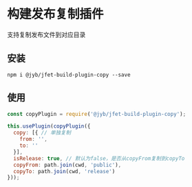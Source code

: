 # 构建发布复制插件

支持复制发布文件到对应目录

## 安装

```shell
npm i @jyb/jfet-build-plugin-copy --save
```

## 使用

```javascript
const copyPlugin = require('@jyb/jfet-build-plugin-copy');

this.usePlugin(copyPlugin({
  copy: [{ // 单独复制
    from: '',
    to: ''
  }],
  isRelease: true, // 默认为false，是否从copyFrom复制到copyTo
  copyFrom: path.join(cwd, 'public'),
  copyTo: path.join(cwd, 'release')
}));
```

